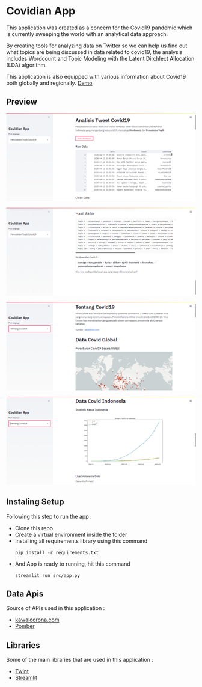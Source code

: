 # Covidian App

This application was created as a concern for the Covid19 pandemic which is currently sweeping the world with an analytical data approach.

By creating tools for analyzing data on Twitter so we can help us find out what topics are being discussed in data related to covid19, the analysis includes Wordcount and Topic Modeling with the Latent Dirchlect Allocation (LDA) algorithm.

This application is also equipped with various information about Covid19 both globally and regionally. [Demo](https://covidian-app.herokuapp.com/)

## Preview
![page1](page1.PNG)


![page2](page1_1.png)


![page1](page2.PNG)


![page2](page2_1.PNG)

## Instaling Setup
Following this step to run the app :

- Clone this repo
- Create a virtual environment inside the folder
- Installing all requirements library using this command 
  ```
  pip install -r requirements.txt
  ```
- And App is ready to running, hit this command
  ```
  streamlit run src/app.py
  ```

## Data Apis
Source of APIs used in this application :

- [kawalcorona.com](https://kawalcorona.com/api/)
- [Pomber](https://github.com/pomber/covid19)

## Libraries
Some of the main libraries that are used in this application :

- [Twint](https://github.com/twintproject/twint)
- [Streamlit](https://streamlit.io/)